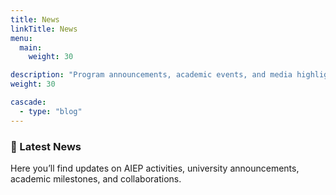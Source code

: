 ```yaml
---
title: News
linkTitle: News
menu: 
  main: 
    weight: 30

description: "Program announcements, academic events, and media highlights from AIEP."
weight: 30

cascade:
  - type: "blog"
---
```


### 📰 Latest News

Here you’ll find updates on AIEP activities, university announcements, academic milestones, and collaborations.
